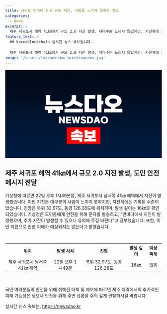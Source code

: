 ```yaml
---
title: 서귀포 먼바다 2.0 규모 지진, 사람들 느끼지 못하는 정도
categories:
  - News
excerpt: >
  제주 서귀포시 해역 41㎞에서 규모 2.0 지진 발생. 대다수는 느끼지 않았지만, 지진계에 기록. 도민 안전 문자로 추가 지진 주의 당부. 피해 예상은 없다.
feature_text: >
  ## koreablockchain 실시간 뉴스 속보입니다.

  제주 서귀포시 해역 41㎞에서 규모 2.0 지진 발생. 대다수는 느끼지 않았지만, 지진계에 기록. 도민 안전 문자로 추가 지진 주의 당부. 피해 예상은 없다.
image: '/assets/img/newsdao_breakingnews.jpg'
---
```


<p><img src="/assets/img/newsdao_breakingnews.jpg" alt="koreablockchain 속보" /></p>

<h2 data-ke-size="size26">제주 서귀포 해역 41㎞에서 규모 2.0 지진 발생, 도민 안전 메시지 전달</h2>

<p>기상청에 따르면 22일 오후 1시49분쯤, 제주 서귀포시 남서쪽 41㎞ 해역에서 지진이 발생했습니다. 이번 지진은 대부분의 사람이 느끼지 못하지만, 지진계에는 기록된 수준이었습니다. 진앙은 북위 32.97도, 동경 126.28도에 위치하며, 발생 깊이는 16㎞로 확인되었습니다. 기상청은 도민들에게 안전을 위해 문자를 발송하고, "먼바다에서 지진이 발생했으며, 추가 지진이 발생할 수 있으니 유의해 주길 바란다"고 당부했습니다. 또한, 이번 지진으로 인한 피해가 예상되지는 않는다고 밝혔습니다.</p>

<p data-ke-size="size16">&nbsp;</p>

<table>
<tbody>
<tr>
<td style="text-align: center; height: 17px;"><b>위치</b></td>
<td style="text-align: center; height: 17px;"><b>발생 시각</b></td>
<td style="text-align: center; height: 17px;"><b>진앙</b></td>
<td style="text-align: center; height: 17px;"><b>발생 깊이</b></td>
<td style="text-align: center; height: 17px;"><b>예상 피해</b></td>
</tr>
<tr>
<td style="text-align: center; height: 17px;">제주 서귀포시 남서쪽 41㎞ 해역</td>
<td style="text-align: center; height: 17px;">22일 오후 1시49분</td>
<td style="text-align: center; height: 17px;">북위 32.97도, 동경 126.28도</td>
<td style="text-align: center; height: 17px;">16㎞</td>
<td style="text-align: center; height: 17px;">없음</td>
</tr>
</tbody>
</table>

<p data-ke-size="size16">&nbsp;</p>

<p>국민 여러분들의 안전을 위해 취해진 대책 및 예보에 따르면 제주 지역에서의 추가적인 피해 가능성은 낮으나 안전을 위해 주변 상황을 주의 깊게 관찰하시길 바랍니다.</p>
실시간 뉴스 속보는, <a href="https://newsdao.kr" rel="dofollow">https://newsdao.kr</a>


